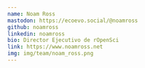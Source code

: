 ```yaml
---
name: Noam Ross
mastodon: https://ecoevo.social/@noamross
github: noamross
linkedin: noamross
bio: Director Ejecutivo de rOpenSci
link: https://www.noamross.net
img: img/team/noam_ross.png
---
```

